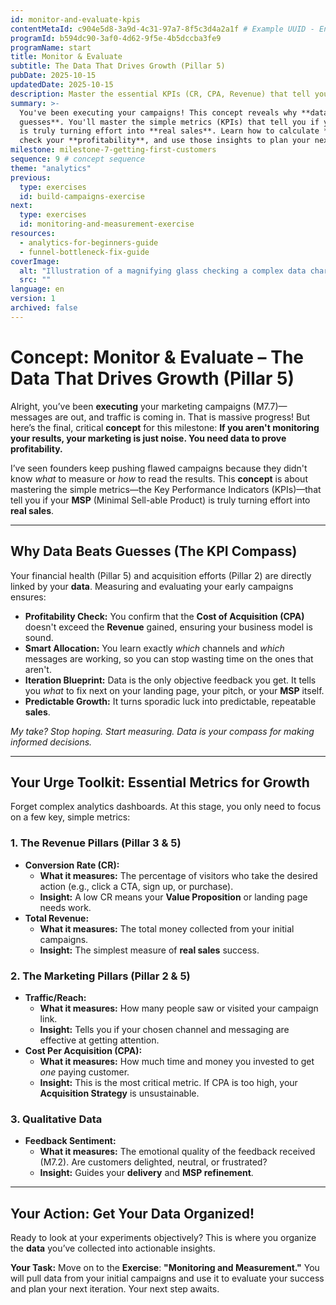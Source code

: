 ```yaml
---
id: monitor-and-evaluate-kpis
contentMetaId: c904e5d8-3a9d-4c31-97a7-8f5c3d4a2a1f # Example UUID - Ensure uniqueness
programId: b594dc90-3af0-4d62-9f5e-4b5dccba3fe9
programName: start
title: Monitor & Evaluate
subtitle: The Data That Drives Growth (Pillar 5)
pubDate: 2025-10-15
updatedDate: 2025-10-15
description: Master the essential KPIs (CR, CPA, Revenue) that tell you if your marketing campaigns are profitable and where to focus your iteration efforts for scale.
summary: >-
  You've been executing your campaigns! This concept reveals why **data beats
  guesses**. You'll master the simple metrics (KPIs) that tell you if your **MSP**
  is truly turning effort into **real sales**. Learn how to calculate **CPA**,
  check your **profitability**, and use those insights to plan your next iteration.
milestone: milestone-7-getting-first-customers
sequence: 9 # concept sequence
theme: "analytics"
previous:
  type: exercises
  id: build-campaigns-exercise
next:
  type: exercises
  id: monitoring-and-measurement-exercise
resources:
  - analytics-for-beginners-guide
  - funnel-bottleneck-fix-guide
coverImage:
  alt: "Illustration of a magnifying glass checking a complex data chart, symbolizing monitoring and evaluation."
  src: ""
language: en
version: 1
archived: false
---
```

# Concept: Monitor & Evaluate – The Data That Drives Growth (Pillar 5)

Alright, you’ve been **executing** your marketing campaigns (M7.7)—messages are out, and traffic is coming in. That is massive progress! But here’s the final, critical **concept** for this milestone: **If you aren't monitoring your results, your marketing is just noise. You need data to prove profitability.**

I’ve seen founders keep pushing flawed campaigns because they didn't know *what* to measure or *how* to read the results. This **concept** is about mastering the simple metrics—the Key Performance Indicators (KPIs)—that tell you if your **MSP** (Minimal Sell-able Product) is truly turning effort into **real sales**.

---

## Why Data Beats Guesses (The KPI Compass)

Your financial health (Pillar 5) and acquisition efforts (Pillar 2) are directly linked by your **data**. Measuring and evaluating your early campaigns ensures:

* **Profitability Check:** You confirm that the **Cost of Acquisition (CPA)** doesn't exceed the **Revenue** gained, ensuring your business model is sound.
* **Smart Allocation:** You learn exactly *which* channels and *which* messages are working, so you can stop wasting time on the ones that aren't.
* **Iteration Blueprint:** Data is the only objective feedback you get. It tells you *what* to fix next on your landing page, your pitch, or your **MSP** itself.
* **Predictable Growth:** It turns sporadic luck into predictable, repeatable **sales**.

*My take? Stop hoping. Start measuring. Data is your compass for making informed decisions.*

---

## Your Urge Toolkit: Essential Metrics for Growth

Forget complex analytics dashboards. At this stage, you only need to focus on a few key, simple metrics:

### 1. The Revenue Pillars (Pillar 3 & 5)

* **Conversion Rate (CR):**
    * **What it measures:** The percentage of visitors who take the desired action (e.g., click a CTA, sign up, or purchase).
    * **Insight:** A low CR means your **Value Proposition** or landing page needs work.
* **Total Revenue:**
    * **What it measures:** The total money collected from your initial campaigns.
    * **Insight:** The simplest measure of **real sales** success.

### 2. The Marketing Pillars (Pillar 2 & 5)

* **Traffic/Reach:**
    * **What it measures:** How many people saw or visited your campaign link.
    * **Insight:** Tells you if your chosen channel and messaging are effective at getting attention.
* **Cost Per Acquisition (CPA):**
    * **What it measures:** How much time and money you invested to get *one* paying customer.
    * **Insight:** This is the most critical metric. If CPA is too high, your **Acquisition Strategy** is unsustainable.

### 3. Qualitative Data

* **Feedback Sentiment:**
    * **What it measures:** The emotional quality of the feedback received (M7.2). Are customers delighted, neutral, or frustrated?
    * **Insight:** Guides your **delivery** and **MSP refinement**.

---

## Your Action: Get Your Data Organized!

Ready to look at your experiments objectively? This is where you organize the **data** you’ve collected into actionable insights.

**Your Task:** Move on to the **Exercise**: **"Monitoring and Measurement."** You will pull data from your initial campaigns and use it to evaluate your success and plan your next iteration. Your next step awaits.